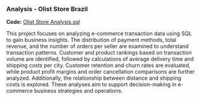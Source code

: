 ### **Analysis - Olist Store Brazil**
**Code:** [Olist Store Analysis.sql](https://github.com/Mubadiul/Data-Analyst-Portfolio/blob/main/olist_store_analysis.sql)

This project focuses on analyzing e-commerce transaction data using SQL to gain business insights. The distribution of payment methods, total revenue, and the number of orders per seller are examined to understand transaction patterns. Customer and product rankings based on transaction volume are identified, followed by calculations of average delivery time and shipping costs per city. Customer retention and churn rates are evaluated, while product profit margins and order cancellation comparisons are further analyzed. Additionally, the relationship between distance and shipping costs is explored. These analyses aim to support decision-making in e-commerce business strategies and operations.
